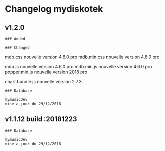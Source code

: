 # Changelog mydiskotek

## v1.2.0

    ### Added

    ### Changed

  mdb.css nouvelle version 4.6.0 pro
  mdb.min.css nouvelle version 4.6.0 pro
  
  mdb.js nouvelle version 4.6.0 pro
  mdb.min.js nouvelle version 4.6.0 pro
  popper.min.js nouvelle version 2018 pro

  chart.bundle.js nouvelle version 2.7.3
  
    ### Database

    mymusicDev
    mise à jour du 29/12/2018

## v1.1.12  build :20181223

    ### Database

    mymusicDev
    mise à jour du 29/12/2018